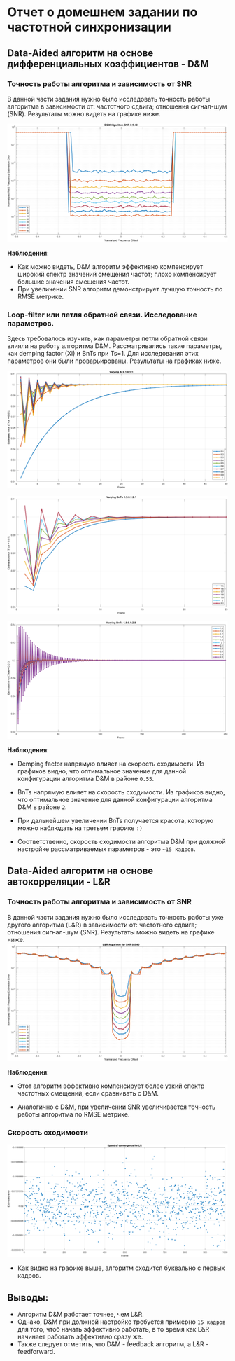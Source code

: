 # Отчет о домешнем задании по частотной синхронизации
## Data-Aided алгоритм на основе дифференциальных коэффициентов - D&M

### Точность работы алгоритма и зависимость от SNR
В данной части задания нужно было исследовать точность работы алгоритма в зависимости от: частотного сдвига; отношения сигнал-шум (SNR). Результаты можно видеть на графике ниже.

![Alt-text](<plots/DM_SNR.png>)

**Наблюдения**: 
* Как можно видеть, D&M алгоритм эффективно компенсирует широкий спектр значений смещения частот; плохо компенсирует большие значения смещения частот.
* При увеличении SNR алгоритм демонстрирует лучшую точность по RMSE метрике.

### Loop-filter или петля обратной связи. Исследование параметров.
Здесь требовалось изучить, как параметры петли обратной связи влияли на работу алгоритма D&M. Рассматривались такие параметры, как demping factor (Xi) и BnTs при Ts=1. Для исследования этих параметров они были проварьированы. Результаты на графиках ниже.

![Alt-text](<plots/Xi_vary.png>)


![Alt-text](<plots/BnTs_varying.png>)


![Alt-text](<plots/beauty.png>)

**Наблюдения**:
* Demping factor напрямую влияет на скорость сходимости. Из графиков видно, что оптимальное значение для данной конфигурации алгоритма D&M в районе `0.55`.

* BnTs напрямую влияет на скорость сходимости. Из графиков видно, что оптимальное значение для данной конфигурации алгоритма D&M в районе `2`.

* При дальнейшем увеличении BnTs получается красота, которую можно наблюдать на третьем графике `:)`

* Соответственно, скорость сходимости алгоритма D&M при должной настройке рассматриваемых параметров - это `~15 кадров`.

## Data-Aided алгоритм на основе автокорреляции - L&R

### Точность работы алгоритма и зависимость от SNR
В данной части задания нужно было исследовать точность работы уже другого алгоритма (L&R) в зависимости от: частотного сдвига; отношения сигнал-шум (SNR). Результаты можно видеть на графике ниже.
![Alt-text](<plots/LR_SNR.png>)

**Наблюдения**:
* Этот алгоритм эффективно компенсирует более узкий спектр частотных смещений, если сравнивать с D&M.

* Аналогично с D&M, при увеличении SNR увеличивается точность работы алгоритма по RMSE метрике.


### Скорость сходимости
![Alt-text](<plots/LR_convergence.png>)

* Как видно на графике выше, алгоритм сходится буквально с первых кадров.

## Выводы:
* Алгоритм D&M работает точнее, чем L&R.
* Однако, D&M при должной настройке требуется примерно `15 кадров` для того, чтоб начать эффективно работать, в то время как L&R начинает работать эффективно сразу же. 
* Также следует отметить, что D&M - feedback алгоритм, а L&R - feedforward.
